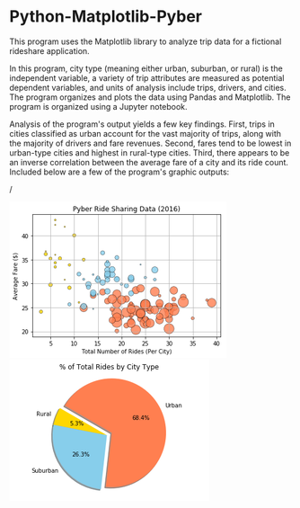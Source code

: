 # Python-Matplotlib-Pyber
This program uses the Matplotlib library to analyze trip data for a fictional rideshare application.

In this program, city type (meaning either urban, suburban, or rural) is the independent variable, a variety of trip attributes are measured as potential dependent variables, and units of analysis include trips, drivers, and cities. The program organizes and plots the data using Pandas and Matplotlib. The program is organized using a Jupyter notebook.

Analysis of the program's output yields a few key findings. First, trips in cities classified as urban account for the vast majority of trips, along with the majority of drivers and fare revenues. Second, fares tend to be lowest in urban-type cities and highest in rural-type cities. Third, there appears to be an inverse correlation between the average fare of a city and its ride count. Included below are a few of the program's graphic outputs:

/

![Image of Scatter Plot Code](images/Pyber_Scatter_Plot.png)![Image of Pie Chart Code](images/Pyber_Pie_Chart.png)
